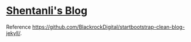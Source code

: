 # [Shentanli's Blog](https://2048li.github.io/)
Reference https://github.com/BlackrockDigital/startbootstrap-clean-blog-jekyll/.

